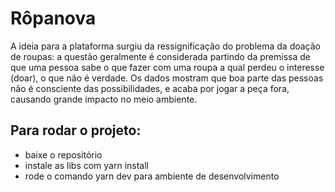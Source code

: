 # Rôpanova

A ideia para a plataforma surgiu da ressignificação do problema da doação de roupas: a questão geralmente é considerada partindo da premissa de que uma pessoa sabe o que fazer com uma roupa a qual perdeu o interesse (doar), o que não é verdade. Os dados mostram que boa parte das pessoas não é consciente das possibilidades, e acaba por jogar a peça fora, causando grande impacto no meio ambiente.

## Para rodar o projeto:

- baixe o repositório
- instale as libs com yarn install
- rode o comando yarn dev para ambiente de desenvolvimento
